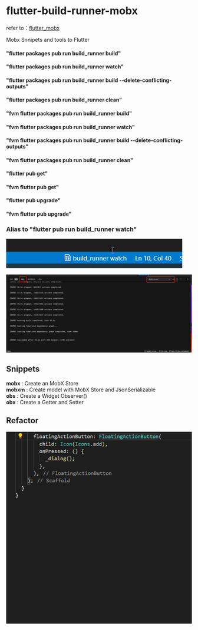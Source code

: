 
# flutter-build-runner-mobx

refer to：[flutter_mobx](https://marketplace.visualstudio.com/items?itemName=Flutterando.flutter-mobx)

Mobx Snnipets and tools to Flutter

#### "flutter packages pub run build_runner build" <br>
#### "flutter packages pub run build_runner watch" <br>
#### "flutter packages pub run build_runner build --delete-conflicting-outputs" <br>
#### "flutter packages pub run build_runner clean" <br>
#### "fvm flutter packages pub run build_runner build" <br>
#### "fvm flutter packages pub run build_runner watch" <br>
#### "fvm flutter packages pub run build_runner build --delete-conflicting-outputs" <br>
#### "fvm flutter packages pub run build_runner clean" <br>
#### "flutter pub get" <br>
#### "fvm flutter pub get" <br>
#### "flutter pub upgrade" <br>
#### "fvm flutter pub upgrade" <br>

### Alias to "flutter pub run build_runner watch"
![Alt Text](https://raw.githubusercontent.com/wenhui-dong/flutter-build-runner-mobx/master/mobx2.gif)

![Alt Text](https://raw.githubusercontent.com/wenhui-dong/flutter-build-runner-mobx/master/mobx3.png)


## Snippets

**mobx** : Create an MobX Store <br>
**mobxm** : Create model with MobX Store and JsonSerializable <br>
**obs**  : Create a Widget Observer() <br>
**obx**  : Create a Getter and Setter <br>


## Refactor
![Alt Text](https://raw.githubusercontent.com/wenhui-dong/flutter-build-runner-mobx/master/mobx.gif)



